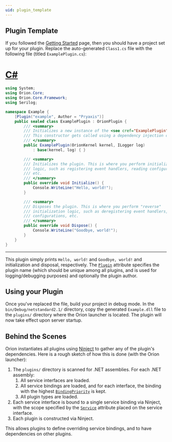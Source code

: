 ```yaml
---
uid: plugin_template
---
```


## Plugin Template

If you followed the [Getting Started](xref:getting_started_api) page, then you should have a project set up for your plugin. Replace the auto-generated `Class1.cs` file with the following file (titled `ExamplePlugin.cs`):

# [C#](#tab/c-sharp)

```csharp
using System;
using Orion.Core;
using Orion.Core.Framework;
using Serilog;

namespace Example {
    [Plugin("example", Author = "Pryaxis")]
    public sealed class ExamplePlugin : OrionPlugin {
        /// <summary>
        /// Initializes a new instance of the <see cref="ExamplePlugin"/> class.
        /// This constructor gets called using a dependency injection container.
        /// </summary>
        public ExamplePlugin(OrionKernel kernel, ILogger log)
            : base(kernel, log) { }

        /// <summary>
        /// Initializes the plugin. This is where you perform initialization
        /// logic, such as registering event handlers, reading configurations,
        /// etc.
        /// </summary>
        public override void Initialize() {
            Console.WriteLine("Hello, world!");
        }

        /// <summary>
        /// Disposes the plugin. This is where you perform "reverse"
        /// initialization logic, such as deregistering event handlers, writing
        /// configurations, etc.
        /// </summary>
        public override void Dispose() {
            Console.WriteLine("Goodbye, world!");
        }
    }
}
```

***

This plugin simply prints `Hello, world!` and `Goodbye, world!` and initialization and disposal, respectively. The [`Plugin`](xref:Orion.Core.Framework.PluginAttribute) attribute specifies the plugin name (which should be unique among all plugins, and is used for logging/debugging purposes) and optionally the plugin author.

## Using your Plugin

Once you've replaced the file, build your project in debug mode. In the `bin/Debug/netstandard2.1/` directory, copy the generated `Example.dll` file to the `plugins/` directory where the Orion launcher is located. The plugin will now take effect upon server startup.

## Behind the Scenes

Orion instantiates all plugins using [Ninject](https://www.nuget.org/packages/Ninject) to gather any of the plugin's dependencies. Here is a rough sketch of how this is done (with the Orion launcher):

1. The `plugins/` directory is scanned for .NET assemblies. For each .NET assembly:
    1. All service interfaces are loaded.
    2. All service bindings are loaded, and for each interface, the binding with the highest [`BindingPriority`](xref:Orion.Core.Framework.BindingPriority) is kept.
    3. All plugin types are loaded.
2. Each service interface is bound to a single service binding via Ninject, with the scope specified by the [`Service`](xref:Orion.Core.Framework.ServiceAttribute) attribute placed on the service interface.
3. Each plugin is constructed via Ninject.

This allows plugins to define overriding service bindings, and to have dependencies on other plugins.
